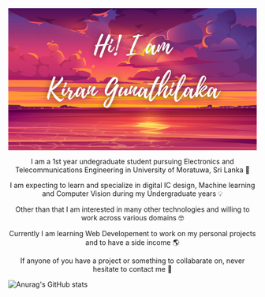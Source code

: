 <img align="center" alt="welcome-img" src="resources/Hi.png">

<p align= "center">I am a 1st year undegraduate student pursuing Electronics and Telecommunications Engineering in University of Moratuwa, Sri Lanka 🏫</p>
<p align= "center">I am expecting to learn and specialize in digital IC design, Machine learning and Computer Vision during my Undergraduate years 💡</p>
<p align= "center"> Other than that I am interested in many other technologies and willing to work across various domains 🤓</p>
<p align= "center"> Currently I am learning Web Developement to work on my personal projects and to have a side income 🌎</p>
<p align= "center"> If anyone of you have a project or something to collabarate on, never hesitate to contact me 🤩</p>

![Anurag's GitHub stats](https://github-readme-stats.vercel.app/api?username=KiranGunathilaka&show=reviews,prs_merged,prs_merged_percentage&show_icons=true&theme=transparent)
